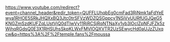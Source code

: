 https://www.youtube.com/redirect?event=channel_header&redir_token=QUFFLUhqbEg0cmFad3RjNmk1aFdYeEwya1RHOE5SRkJHQXxBQ3Jtc0trSFVzWDZQSGppcy1NSjVvUURfUGJQeG5KNGZmSzdKUFZqLUstVjQ0dTIwVy11RjRCSjRqNTNaXy1vb3lOclZpNFJFZk5zWjhqRGdsQ0E3X1RHSUhsSkpKLWxFMVlOQXVTR2UzSEwycHd0aUJzZUxqcw&q=https%3A%2F%2Ftemple.fans%2Fmoussa
